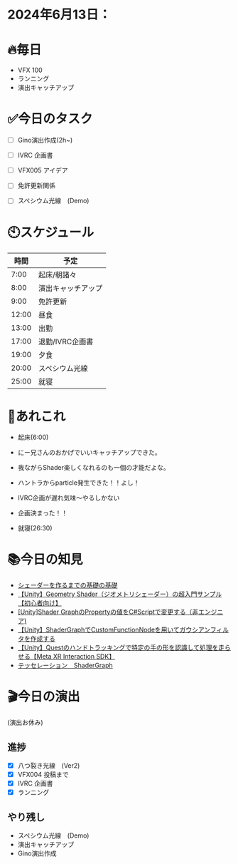 

# 2024年6月13日：

# 🔥毎日
- VFX 100
- ランニング
- 演出キャッチアップ

# ✅今日のタスク
- [ ] Gino演出作成(2h~)
- [ ] IVRC 企画書 
- [ ] VFX005 アイデア
- [ ] 免許更新関係
- [ ] スペシウム光線　(Demo)



# 🕙スケジュール
| 時間 |  予定 |
|----|----|
|7:00|起床/朝諸々|
|8:00|演出キャッチアップ|
|9:00|免許更新|
|12:00|昼食|
|13:00|出勤|
|17:00|退勤/IVRC企画書|
|19:00|夕食|
|20:00|スペシウム光線|
|25:00|就寝|


# 📌あれこれ
- 起床(6:00)

- にー兄さんのおかげでいいキャッチアップできた。
- 我ながらShader楽しくなれるのも一個の才能だよな。

- ハントラからparticle発生できた！！よし！

- IVRC企画が遅れ気味～やるしかない
- 企画決まった！！
- 就寝(26:30)


# 📚今日の知見
- [シェーダーを作るまでの基礎の基礎](https://qiita.com/Goto-t/items/e8cd3266961b376477b5)
- [【Unity】Geometry Shader（ジオメトリシェーダー）の超入門サンプル【初心者向け】](https://gurutaka-log.com/geometry-shader-intro)
- [[Unity]Shader GraphのPropertyの値をC#Scriptで変更する（非エンジニア)](https://note.com/weathervane/n/ne63a4863e8c7#17478165-60d4-4742-9692-84f600381382)
- [【Unity】ShaderGraphでCustomFunctionNodeを用いてガウシアンフィルタを作成する](https://www.hanachiru-blog.com/entry/2021/06/17/120000)
- [【Unity】Questのハンドトラッキングで特定の手の形を認識して処理を走らせる【Meta XR Interaction SDK】](https://qiita.com/SousiOmine/items/4d07c1bea48fa9b63a93)
- [テッセレーション　ShaderGraph](https://www.bing.com/search?q=%E3%83%86%E3%83%83%E3%82%BB%E3%83%AC%E3%83%BC%E3%82%B7%E3%83%A7%E3%83%B3%E3%80%80ShaderGraph&qs=n&form=QBRE&sp=-1&ghc=1&lq=0&pq=%E3%83%86%E3%83%83%E3%82%BB%E3%83%AC%E3%83%BC%E3%82%B7%E3%83%A7%E3%83%B3%E3%80%80shadergraph&sc=1-20&sk=&cvid=2D3EB98C7B9947D8BA3B9016A6429E4D&ghsh=0&ghacc=0&ghpl=)

# 🎬今日の演出
(演出お休み)

## 進捗
- [x] 八つ裂き光線　(Ver2)
- [x] VFX004 投稿まで
- [x] IVRC 企画書 
- [x] ランニング
## やり残し
- スペシウム光線　(Demo)
- 演出キャッチアップ
- Gino演出作成

